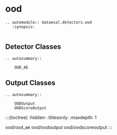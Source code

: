 # ood

```{eval-rst}
.. automodule:: dataeval.detectors.ood
   :synopsis:
```

```{currentmodule} dataeval.detectors.ood
```

## Detector Classes

```{eval-rst}
.. autosummary::

    OOD_AE
```

## Output Classes

```{eval-rst}
.. autosummary::

    OODOutput
    OODScoreOutput
```

:::{toctree}
:hidden:
:titlesonly:
:maxdepth: 1

ood/ood_ae
ood/oodoutput
ood/oodscoreoutput
:::
